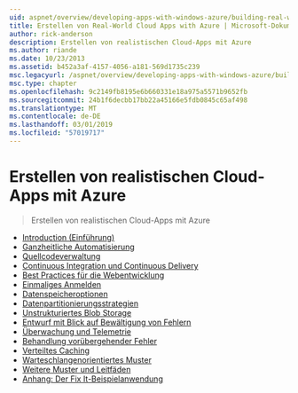 ```yaml
---
uid: aspnet/overview/developing-apps-with-windows-azure/building-real-world-cloud-apps-with-windows-azure/index
title: Erstellen von Real-World Cloud Apps with Azure | Microsoft-Dokumentation
author: rick-anderson
description: Erstellen von realistischen Cloud-Apps mit Azure
ms.author: riande
ms.date: 10/23/2013
ms.assetid: b452a3af-4157-4056-a181-569d1735c239
msc.legacyurl: /aspnet/overview/developing-apps-with-windows-azure/building-real-world-cloud-apps-with-windows-azure
msc.type: chapter
ms.openlocfilehash: 9c2149fb8195e6b660331e18a975a5571b9652fb
ms.sourcegitcommit: 24b1f6decbb17bb22a45166e5fdb0845c65af498
ms.translationtype: MT
ms.contentlocale: de-DE
ms.lasthandoff: 03/01/2019
ms.locfileid: "57019717"
---
```

<a name="building-real-world-cloud-apps-with-azure"></a>Erstellen von realistischen Cloud-Apps mit Azure
====================
> Erstellen von realistischen Cloud-Apps mit Azure


- [Introduction (Einführung)](introduction.md)
- [Ganzheitliche Automatisierung](automate-everything.md)
- [Quellcodeverwaltung](source-control.md)
- [Continuous Integration und Continuous Delivery](continuous-integration-and-continuous-delivery.md)
- [Best Practices für die Webentwicklung](web-development-best-practices.md)
- [Einmaliges Anmelden](single-sign-on.md)
- [Datenspeicheroptionen](data-storage-options.md)
- [Datenpartitionierungsstrategien](data-partitioning-strategies.md)
- [Unstrukturiertes Blob Storage](unstructured-blob-storage.md)
- [Entwurf mit Blick auf Bewältigung von Fehlern](design-to-survive-failures.md)
- [Überwachung und Telemetrie](monitoring-and-telemetry.md)
- [Behandlung vorübergehender Fehler](transient-fault-handling.md)
- [Verteiltes Caching](distributed-caching.md)
- [Warteschlangenorientiertes Muster](queue-centric-work-pattern.md)
- [Weitere Muster und Leitfäden](more-patterns-and-guidance.md)
- [Anhang: Der Fix It-Beispielanwendung](the-fix-it-sample-application.md)
